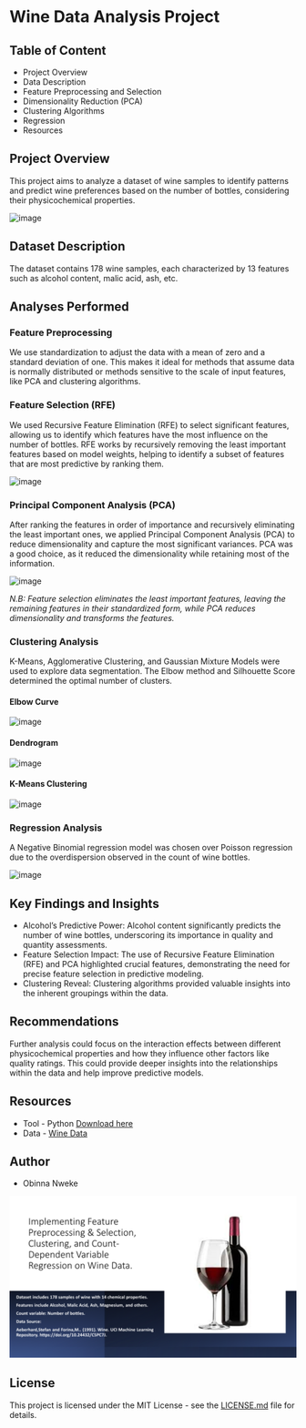 # Wine Data Analysis Project

## Table of Content
- Project Overview
- Data Description
- Feature Preprocessing and Selection
- Dimensionality Reduction (PCA)
- Clustering Algorithms 
- Regression
- Resources

## Project Overview
This project aims to analyze a dataset of wine samples to identify patterns and predict wine preferences based on the number of bottles, considering their physicochemical properties. 

![image](https://github.com/obinna-nweke/wine-data-analysis/assets/152950827/9b1c7ed4-2110-4d15-8663-02d84243f580)


## Dataset Description
The dataset contains 178 wine samples, each characterized by 13 features such as alcohol content, malic acid, ash, etc.

## Analyses Performed

### Feature Preprocessing
We use standardization to adjust the data with a mean of zero and a standard deviation of one. This makes it ideal for methods that assume data is normally distributed or methods sensitive to the scale of input features, like PCA and clustering algorithms.


### Feature Selection (RFE)

We used Recursive Feature Elimination (RFE) to select significant features, allowing us to identify which features have the most influence on the number of bottles. RFE works by recursively removing the least important features based on model weights, helping to identify a subset of features that are most predictive by ranking them.

![image](https://github.com/obinna-nweke/wine-data-analysis/assets/152950827/7e0806ba-5757-4ebc-b2e9-a0de42a11dc5)


### Principal Component Analysis (PCA)

After ranking the features in order of importance and recursively eliminating the least important ones, we applied Principal Component Analysis (PCA) to reduce dimensionality and capture the most significant variances. PCA was a good choice, as it reduced the dimensionality while retaining most of the information.

![image](https://github.com/obinna-nweke/wine-data-analysis/assets/152950827/d2fdff63-0250-42d5-b36f-b44026df5a07)


*N.B:  Feature selection eliminates the least important features, leaving the remaining features in their standardized form, while PCA reduces dimensionality and transforms the features.*


### Clustering Analysis
K-Means, Agglomerative Clustering, and Gaussian Mixture Models were used to explore data segmentation. The Elbow method and Silhouette Score determined the optimal number of clusters.

#### Elbow Curve
![image](https://github.com/obinna-nweke/wine-data-analysis/assets/152950827/45a6884a-d28c-4731-ba0a-b7ea95fd2450)

#### Dendrogram 
![image](https://github.com/obinna-nweke/wine-data-analysis/assets/152950827/364c17d9-a2d4-4d5b-91d5-0c7c3f8bf7e9)

#### K-Means Clustering
![image](https://github.com/obinna-nweke/wine-data-analysis/assets/152950827/8b4cd2b5-781b-4ac3-b327-40adbe8cde7f)

### Regression Analysis
A Negative Binomial regression model was chosen over Poisson regression due to the overdispersion observed in the count of wine bottles.

<img width="377" alt="image" src="https://github.com/obinna-nweke/wine-data-analysis/assets/152950827/11f49ffd-b0ad-4a8d-b493-f1316246625b">

## Key Findings and Insights
- Alcohol’s Predictive Power: Alcohol content significantly predicts the number of wine bottles, underscoring its importance in quality and quantity assessments.
- Feature Selection Impact: The use of Recursive Feature Elimination (RFE) and PCA highlighted crucial features, demonstrating the need for precise feature selection in predictive modeling.
- Clustering Reveal: Clustering algorithms provided valuable insights into the inherent groupings within the data.


## Recommendations
Further analysis could focus on the interaction effects between different physicochemical properties and how they influence other factors like quality ratings. This could provide deeper insights into the relationships within the data and help improve predictive models.

## Resources
- Tool - Python [Download here](https://bit.ly/wd-notebook)
- Data - [Wine Data](https://archive.ics.uci.edu/dataset/109/wine)

## Author
- Obinna Nweke

![Cover Image](image.png)

## License
This project is licensed under the MIT License - see the [LICENSE.md](LICENSE) file for details.
